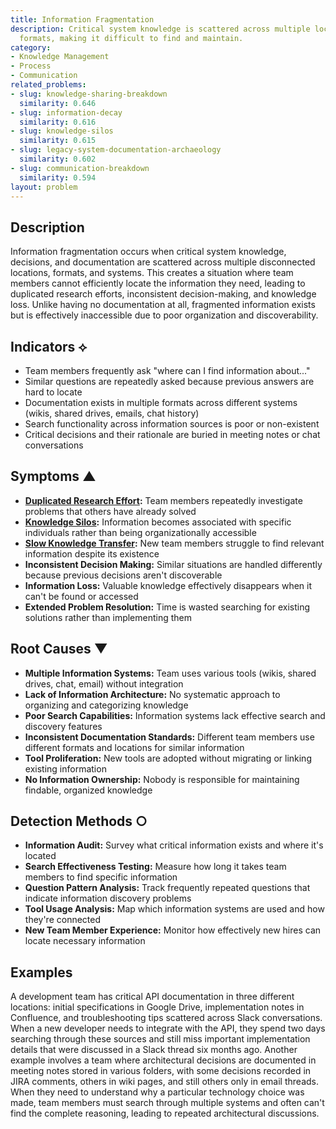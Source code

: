 ```yaml
---
title: Information Fragmentation
description: Critical system knowledge is scattered across multiple locations and
  formats, making it difficult to find and maintain.
category:
- Knowledge Management
- Process
- Communication
related_problems:
- slug: knowledge-sharing-breakdown
  similarity: 0.646
- slug: information-decay
  similarity: 0.616
- slug: knowledge-silos
  similarity: 0.615
- slug: legacy-system-documentation-archaeology
  similarity: 0.602
- slug: communication-breakdown
  similarity: 0.594
layout: problem
---
```


## Description

Information fragmentation occurs when critical system knowledge, decisions, and documentation are scattered across multiple disconnected locations, formats, and systems. This creates a situation where team members cannot efficiently locate the information they need, leading to duplicated research efforts, inconsistent decision-making, and knowledge loss. Unlike having no documentation at all, fragmented information exists but is effectively inaccessible due to poor organization and discoverability.

## Indicators ⟡

- Team members frequently ask "where can I find information about..." 
- Similar questions are repeatedly asked because previous answers are hard to locate
- Documentation exists in multiple formats across different systems (wikis, shared drives, emails, chat history)
- Search functionality across information sources is poor or non-existent
- Critical decisions and their rationale are buried in meeting notes or chat conversations

## Symptoms ▲

- **[Duplicated Research Effort](duplicated-research-effort.md):** Team members repeatedly investigate problems that others have already solved
- **[Knowledge Silos](knowledge-silos.md):** Information becomes associated with specific individuals rather than being organizationally accessible
- **[Slow Knowledge Transfer](slow-knowledge-transfer.md):** New team members struggle to find relevant information despite its existence
- **Inconsistent Decision Making:** Similar situations are handled differently because previous decisions aren't discoverable
- **Information Loss:** Valuable knowledge effectively disappears when it can't be found or accessed
- **Extended Problem Resolution:** Time is wasted searching for existing solutions rather than implementing them

## Root Causes ▼

- **Multiple Information Systems:** Team uses various tools (wikis, shared drives, chat, email) without integration
- **Lack of Information Architecture:** No systematic approach to organizing and categorizing knowledge
- **Poor Search Capabilities:** Information systems lack effective search and discovery features
- **Inconsistent Documentation Standards:** Different team members use different formats and locations for similar information
- **Tool Proliferation:** New tools are adopted without migrating or linking existing information
- **No Information Ownership:** Nobody is responsible for maintaining findable, organized knowledge

## Detection Methods ○

- **Information Audit:** Survey what critical information exists and where it's located
- **Search Effectiveness Testing:** Measure how long it takes team members to find specific information
- **Question Pattern Analysis:** Track frequently repeated questions that indicate information discovery problems
- **Tool Usage Analysis:** Map which information systems are used and how they're connected
- **New Team Member Experience:** Monitor how effectively new hires can locate necessary information

## Examples

A development team has critical API documentation in three different locations: initial specifications in Google Drive, implementation notes in Confluence, and troubleshooting tips scattered across Slack conversations. When a new developer needs to integrate with the API, they spend two days searching through these sources and still miss important implementation details that were discussed in a Slack thread six months ago. Another example involves a team where architectural decisions are documented in meeting notes stored in various folders, with some decisions recorded in JIRA comments, others in wiki pages, and still others only in email threads. When they need to understand why a particular technology choice was made, team members must search through multiple systems and often can't find the complete reasoning, leading to repeated architectural discussions.